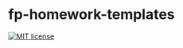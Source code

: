 # fp-homework-templates

[![MIT license](https://img.shields.io/badge/license-MIT-blue.svg)](https://github.com/chsersh/fp-homework-templates/blob/master/LICENSE)

